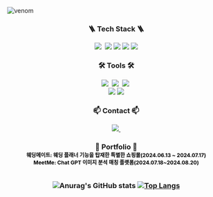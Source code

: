 
![venom](https://capsule-render.vercel.app/api?type=venom&height=200&text=GEON%20YONG%20Git%20Hub.&fontSize=50&color=0:8871e5,100:b678c4&stroke=b678c4)

<h3 align="center">🪜 Tech Stack 🪜</h3>
<div align="center">
  <img src="https://img.shields.io/badge/javascript-F7DF1E.svg?style=for-the-badge&logo=javascript&logoColor=20232a" />&nbsp
  <img src="https://img.shields.io/badge/MySQL-4479A1?style=for-the-badge&logo=MySQL&logoColor=white">
  <img src="https://img.shields.io/badge/java-007396?style=for-the-badge&logo=OpenJDK&logoColor=white">
  <img src="https://img.shields.io/badge/Node.js-339933?style=for-the-badge&logo=Node.js&logoColor=white">
  <img src="https://img.shields.io/badge/express.js-%23404d59.svg?style=for-the-badge&logo=express&logoColor=%2361DAFB">
  
</div>


<h3 align="center">🛠 Tools 🛠</h3>
<div align="center">
  <img src="https://img.shields.io/badge/git-F05033.svg?style=for-the-badge&logo=git&logoColor=white" />&nbsp
  <img src="https://img.shields.io/badge/github-181717.svg?style=for-the-badge&logo=github&logoColor=white" />&nbsp
  <img src="https://img.shields.io/badge/Notion-F3F3F3.svg?style=for-the-badge&logo=notion&logoColor=black" />&nbsp
</div>

<div align="center">
 <img src="https://img.shields.io/badge/IntelliJIDEA-000000.svg?style=for-the-badge&logo=intellij-idea&logoColor=white">
<img src="https://img.shields.io/badge/Visual%20Studio%20Code-0078d7.svg?style=for-the-badge&logo=visual-studio-code&logoColor=white">


<h3 align="center">📫 Contact 📫</h3>
<div align="center">
 
  <a href="mailto:sgy0917@gmail.com">
    <img
      src="https://img.shields.io/badge/sgy0917@gmail.com-D14836?style=for-the-badge&logo=gmail&logoColor=white"/>&nbsp
  </a>
</div>


<h3 align="center">🧾 Portfolio 🧾
<div>
 <div>
  <a href="https://github.com/changzin/weddingmate.git" style="color: black; text-decoration: none;">
      <p style="font-size:12px; margin: 0; color: inherit;">웨딩메이트: 웨딩 플래너 기능을 탑재한 특별한 쇼핑몰(2024.06.13 ~ 2024.07.17)</p>
  </a>
  <a href="https://github.com/changzin/meetme.git" style="color: black; text-decoration: none;">
      <p style="font-size:12px; margin: 0; color: inherit;">MeetMe: Chat GPT 이미지 분석 매칭 플랫폼(2024.07.18~2024.08.20)</p>
  </a>
</div>

</div>


</br>


![Anurag's GitHub stats](https://github-readme-stats.vercel.app/api?username=sgy0917&show_icons=true&theme=radical)
[![Top Langs](https://github-readme-stats.vercel.app/api/top-langs/?username=sgy0917&layout=compact)](https://github.com/sgy0917/github-readme-stats)


